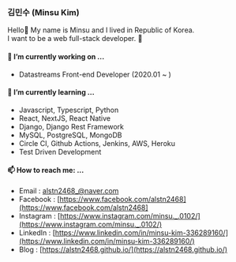 ### 김민수 (Minsu Kim)

Hello👋 My name is Minsu and I lived in Republic of Korea.<br/>
I want to be a web full-stack developer. 🦄

#### 🔭 I’m currently working on ...

- Datastreams Front-end Developer (2020.01 ~ )

####  🌱 I’m currently learning ...

- Javascript, Typescript, Python
- React, NextJS, React Native
- Django, Django Rest Framework
- MySQL, PostgreSQL, MongoDB
- Circle CI, Github Actions, Jenkins, AWS, Heroku
- Test Driven Development

####  📫 How to reach me: ...

- Email : [alstn2468_@naver.com](alstn2468_@naver.com)
- Facebook : [https://www.facebook.com/alstn2468](https://www.facebook.com/alstn2468]
- Instagram : [https://www.instagram.com/minsu._.0102/](https://www.instagram.com/minsu._.0102/)
- LinkedIn : [https://www.linkedin.com/in/minsu-kim-336289160/](https://www.linkedin.com/in/minsu-kim-336289160/)
- Blog : [https://alstn2468.github.io/](https://alstn2468.github.io/)
